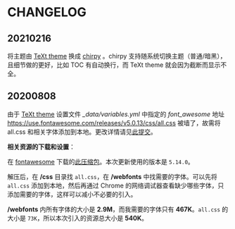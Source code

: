 # CHANGELOG

## 20210216

将主题由 [TeXt theme](https://github.com/kitian616/jekyll-TeXt-theme) 换成 [chirpy](https://github.com/cotes2020/jekyll-theme-chirpy) 。chirpy 支持随系统切换主题（普通/暗黑），且细节做的更好，比如 TOC 有自动换行，而 TeXt theme 就会因为截断而显示不全。

## 20200808

由于 [TeXt theme](https://github.com/kitian616/jekyll-TeXt-theme) 设置文件 *_data/variables.yml* 中指定的 *font_awesome* 地址 https://use.fontawesome.com/releases/v5.0.13/css/all.css 被墙了，故需将 all.css 和相关字体添加到本地。更改详情请见[此提交](https://github.com/Huang-Libo/Huang-Libo.github.io/commit/5c578e002d4fc38b72ec8444bd6f48c36bc68714)。  

**相关资源的下载和设置**：  

在 [fontawesome](https://fontawesome.com/how-to-use/on-the-web/setup/hosting-font-awesome-yourself) 下载的[此压缩包](https://use.fontawesome.com/releases/v5.14.0/fontawesome-free-5.14.0-web.zip)。本次更新使用的版本是 `5.14.0`。  

解压后，在 **/css** 目录找 `all.css`，在 **/webfonts** 中找需要的字体。可以先将 `all.css` 添加到本地，然后再通过 Chrome 的网络调试器查看缺少哪些字体，只添加需要的字体，这样可以减小不必要的引入。   

**/webfonts** 内所有字体的大小是 **2.9M**，而我需要的字体只有 **467K**。`all.css` 的大小是 `73K`，所以本次引入的资源总大小是 **540K**。  

